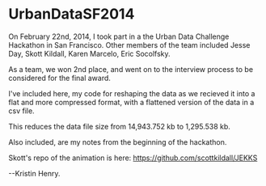 UrbanDataSF2014
===============

On February 22nd, 2014, I took part in a the Urban Data Challenge Hackathon in San Francisco.
Other members of the team included Jesse Day, Skott Kildall, Karen Marcelo, Eric Socolfsky. 

As a team, we won 2nd place, and went on to the interview process to be considered for the final award. 

I've included here, my code for reshaping the data as we recieved it into a flat and more compressed format, with a flattened version of the data in a csv file. 

This reduces the data file size from 14,943.752 kb to 1,295.538 kb.


Also included, are my notes from the beginning of the hackathon.

Skott's repo of the animation is here: https://github.com/scottkildall/JEKKS

--Kristin Henry.
